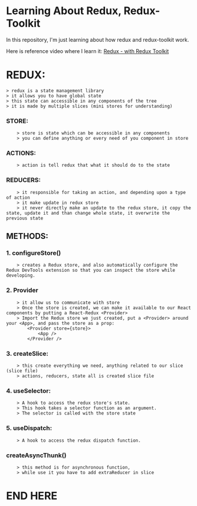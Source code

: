 # Learning About Redux, Redux-Toolkit

In this repository, I'm just learning about how redux and redux-toolkit work.

Here is reference video where I learn it:
[Redux - with Redux Toolkit](https://youtu.be/5yEG6GhoJBs?si=6TupX2VgDwqAyiEw)

# REDUX:

    > redux is a state management library
    > it allows you to have global state
    > this state can accessible in any components of the tree
    > it is made by multiple slices (mini stores for understanding)

### STORE:

        > store is state which can be accessible in any components
        > you can define anything or every need of you component in store

### ACTIONS:

        > action is tell redux that what it should do to the state

### REDUCERS:

        > it responsible for taking an action, and depending upon a type of action
        > it make update in redux store
        > it never directly make an update to the redux store, it copy the state, update it and than change whole state, it overwrite the previous state

## METHODS:

### 1. configureStore()

        > creates a Redux store, and also automatically configure the Redux DevTools extension so that you can inspect the store while developing.

### 2. Provider

        > it allow us to communicate with store
        > Once the store is created, we can make it available to our React components by putting a React-Redux <Provider>
        > Import the Redux store we just created, put a <Provider> around your <App>, and pass the store as a prop:
            <Provider store={store}>
                <App />
            </Provider />

### 3. createSlice:

        > this create everything we need, anything related to our slice (slice file)
        > actions, reducers, state all is created slice file

### 4. useSelector:

        > A hook to access the redux store's state.
        > This hook takes a selector function as an argument.
        > The selector is called with the store state

### 5. useDispatch:

        > A hook to access the redux dispatch function.

### createAsyncThunk()

        > this method is for asynchronous function,
        > while use it you have to add extraReducer in slice

# END HERE
